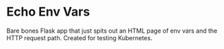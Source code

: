 Echo Env Vars
=

Bare bones Flask app that just spits out an HTML page of env vars and the HTTP request path.
Created for testing Kubernetes.
